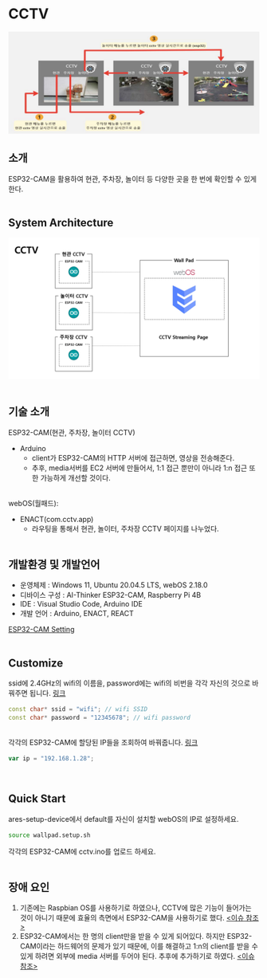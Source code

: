 # CCTV
![CCTV](CCTV.png)
<br>

## 소개

ESP32-CAM을 활용하여 현관, 주차장, 놀이터 등 다양한 곳을 한 번에 확인할 수 있게 한다.<br><br>

## System Architecture

![SystemArchitecture](SystemArchitecture.jpg)
<br><br>

## 기술 소개

ESP32-CAM(현관, 주차장, 놀이터 CCTV)
- Arduino
    - client가 ESP32-CAM의 HTTP 서버에 접근하면, 영상을 전송해준다.
    - 추후, media서버를 EC2 서버에 만들어서, 1:1 접근 뿐만이 아니라 1:n 접근 또한 가능하게 개선할 것이다. <br><br>

webOS(월패드):
- ENACT(com.cctv.app)
    - 라우팅을 통해서 현관, 놀이터, 주차장 CCTV 페이지를 나누었다. <br><br>

## 개발환경 및 개발언어
- 운영체제 : Windows 11, Ubuntu 20.04.5 LTS, webOS 2.18.0
- 디바이스 구성 : AI-Thinker ESP32-CAM, Raspberry Pi 4B
- IDE : Visual Studio Code, Arduino IDE
- 개발 언어 : Arduino, ENACT, REACT

<a href="https://github.com/webOS-KOSS/main-setting/blob/main/Arduino/ESP32-CAM.md">ESP32-CAM Setting</a>
<br><br>

## Customize
ssid에 2.4GHz의 wifi의 이름을, password에는 wifi의 비번을 각각 자신의 것으로 바꿔주면 됩니다. <a href="https://github.com/ymw0407/2022ESWContest_webOS_3013/blob/master/main-CCTV/outside/arduino/cctv/cctv.ino">링크</a>

```C++
const char* ssid = "wifi"; // wifi SSID
const char* password = "12345678"; // wifi password
```
<br>
각각의 ESP32-CAM에 할당된 IP들을 조회하여 바꿔줍니다. <a href="https://github.com/ymw0407/2022ESWContest_webOS_3013/tree/master/main-CCTV/wallpad/cctv/cctv_app/src/views/CCTV">링크</a>

```JavaScript
var ip = "192.168.1.28";
```
<br>

## Quick Start
ares-setup-device에서 default를 자신이 설치할 webOS의 IP로 설정하세요.
```bash
source wallpad.setup.sh
```
각각의 ESP32-CAM에 cctv.ino를 업로드 하세요.
<br><br>

## 장애 요인
1. 기존에는 Raspbian OS를 사용하기로 하였으나, CCTV에 많은 기능이 들어가는 것이 아니기 때문에 효율의 측면에서 ESP32-CAM을 사용하기로 했다. <a href="https://github.com/webOS-KOSS/entrance_cam/issues/2"><이슈 참조></a>
2. ESP32-CAM에서는 한 명의 client만을 받을 수 있게 되어있다. 하지만 ESP32-CAM이라는 하드웨어의 문제가 있기 때문에, 이를 해결하고 1:n의 client를 받을 수 있게 하려면 외부에 media 서버를 두어야 된다. 추후에 추가하기로 하였다. <a href="https://github.com/webOS-KOSS/CCTV/issues/1"><이슈 참조></a><br/><br/>
